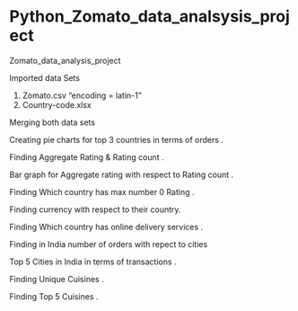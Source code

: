 # Python_Zomato_data_analsysis_project
Zomato_data_analysis_project

Imported data Sets 
1.	Zomato.csv “encoding = latin-1”
2.	Country-code.xlsx

Merging both data sets 

Creating pie charts for top 3 countries in terms of orders .

Finding Aggregate Rating & Rating count .

Bar graph for Aggregate rating with respect to Rating count .

Finding Which country has max number 0 Rating .

Finding currency with respect to their country.

Finding Which country has online delivery services .

Finding in India number of orders with repect to cities

Top 5 Cities in India in terms of transactions .

Finding Unique Cuisines  .

Finding Top 5 Cuisines .

